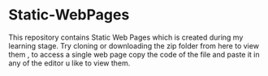 # Static-WebPages
This repository contains Static Web Pages which is created during my learning stage. Try cloning or downloading the zip folder from here to view them , to access a single web page copy the code of the file and paste it in any of the editor u like to view them.

